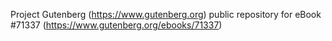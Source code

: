 Project Gutenberg (https://www.gutenberg.org) public repository
for eBook #71337 (https://www.gutenberg.org/ebooks/71337)
